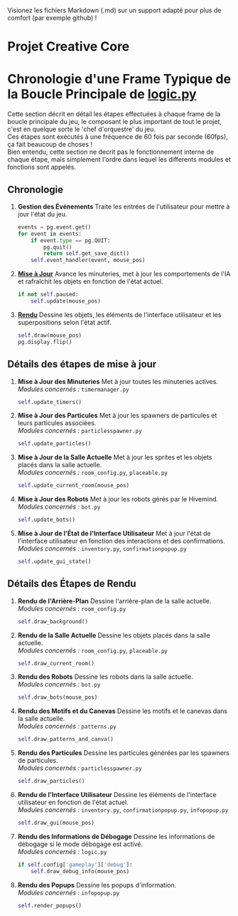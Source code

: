 Visionez les fichiers Markdown (.md) sur un support adapté pour plus de comfort (par exemple github) !    

# Projet Creative Core
# Chronologie d'une Frame Typique de la Boucle Principale de [logic.py](/sources/core/logic.py)

Cette section décrit en détail les étapes effectuées à chaque frame de la boucle principale du jeu, le composant le plus important de tout le projet, c'est en quelque sorte le 'chef d'orquestre' du jeu.  
Ces étapes sont exécutés à une fréquence de 60 fois par seconde (60fps), ça fait beaucoup de choses !  
Bien entendu, cette section ne decrit pas le fonctionnement interne de chaque étape, mais simplement l'ordre dans lequel les differents modules et fonctions sont appelés.

## Chronologie

1. **Gestion des Événements**
    Traite les entrées de l'utilisateur pour mettre à jour l'état du jeu.

    ```python
    events = pg.event.get()
    for event in events:
        if event.type == pg.QUIT:
            pg.quit()
            return self.get_save_dict()
        self.event_handler(event, mouse_pos)
    ```

2. [**Mise à Jour**](#détails-des-étapes-de-mise-à-jour)
    Avance les minuteries, met à jour les comportements de l'IA et rafraîchit les objets en fonction de l'état actuel.  

    ```python
    if not self.paused:
        self.update(mouse_pos)
    ```

3. [**Rendu**](#détails-des-étapes-de-rendu)
    Dessine les objets, les éléments de l'interface utilisateur et les superpositions selon l'état actif.  

    ```python
    self.draw(mouse_pos)
    pg.display.flip()
    ```

## Détails des étapes de mise à jour

1. **Mise à Jour des Minuteries**
    Met à jour toutes les minuteries actives.  
    *Modules concernés :* `timermanager.py`

    ```python
    self.update_timers()
    ```

2. **Mise à Jour des Particules**
    Met à jour les spawners de particules et leurs particules associées.  
    *Modules concernés :* `particlesspawner.py`

    ```python
    self.update_particles()
    ```

3. **Mise à Jour de la Salle Actuelle**
    Met à jour les sprites et les objets placés dans la salle actuelle.  
    *Modules concernés :* `room_config.py`, `placeable.py`

    ```python
    self.update_current_room(mouse_pos)
    ```

4. **Mise à Jour des Robots**
    Met à jour les robots gérés par le Hivemind.  
    *Modules concernés :* `bot.py`

    ```python
    self.update_bots()
    ```

5. **Mise à Jour de l'État de l'Interface Utilisateur**
    Met à jour l'état de l'interface utilisateur en fonction des interactions et des confirmations.  
    *Modules concernés :* `inventory.py`, `confirmationpopup.py`

    ```python
    self.update_gui_state()
    ```

## Détails des Étapes de Rendu

1. **Rendu de l'Arrière-Plan**
    Dessine l'arrière-plan de la salle actuelle.  
    *Modules concernés :* `room_config.py`

    ```python
    self.draw_background()
    ```

2. **Rendu de la Salle Actuelle**
    Dessine les objets placés dans la salle actuelle.  
    *Modules concernés :* `room_config.py`, `placeable.py`

    ```python
    self.draw_current_room()
    ```

3. **Rendu des Robots**
    Dessine les robots dans la salle actuelle.  
    *Modules concernés :* `bot.py`

    ```python
    self.draw_bots(mouse_pos)
    ```

4. **Rendu des Motifs et du Canevas**
    Dessine les motifs et le canevas dans la salle actuelle.  
    *Modules concernés :* `patterns.py`

    ```python
    self.draw_patterns_and_canva()
    ```

5. **Rendu des Particules**
    Dessine les particules générées par les spawners de particules.  
    *Modules concernés :* `particlesspawner.py`

    ```python
    self.draw_particles()
    ```

6. **Rendu de l'Interface Utilisateur**
    Dessine les éléments de l'interface utilisateur en fonction de l'état actuel.  
    *Modules concernés :* `inventory.py`, `confirmationpopup.py`, `infopopup.py`

    ```python
    self.draw_gui(mouse_pos)
    ```

7. **Rendu des Informations de Débogage**
    Dessine les informations de débogage si le mode débogage est activé.  
    *Modules concernés :* `logic.py`

    ```python
    if self.config['gameplay']['debug']:
        self.draw_debug_info(mouse_pos)
    ```

8. **Rendu des Popups**
    Dessine les popups d'information.  
    *Modules concernés :* `infopopup.py`

    ```python
    self.render_popups()
    ```